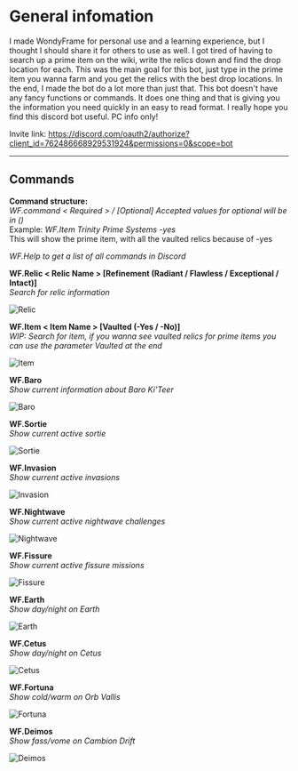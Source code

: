 # General infomation
I made WondyFrame for personal use and a learning experience, but I thought I should share it for others to use as well. I got tired of having to search up a prime item on the wiki, write the relics down and find the drop location for each. This was the main goal for this bot, just type in the prime item you wanna farm and you get the relics with the best drop locations. In the end, I made the bot do a lot more than just that. This bot doesn't have any fancy functions or commands. It does one thing and that is giving you the information you need quickly in an easy to read format. I really hope you find this discord bot useful. PC info only!

Invite link: https://discord.com/oauth2/authorize?client_id=762486668929531924&permissions=0&scope=bot

-----

## Commands  
**Command structure:**  
*WF.command < Required > / [Optional] 
Accepted values for optional will be in ()*  
Example: *WF.Item Trinity Prime Systems -yes*  
This will show the prime item, with all the vaulted relics because of -yes

*WF.Help to get a list of all commands in Discord*

**WF.Relic < Relic Name > [Refinement (Radiant / Flawless / Exceptional / Intact)]**  
*Search for relic information*

![Relic](https://i.imgur.com/ibQ7S5m.png)

**WF.Item < Item Name > [Vaulted (-Yes / -No)]**  
*WIP: Search for item, if you wanna see vaulted relics for prime items you can use the parameter Vaulted at the end*

![Item](https://i.imgur.com/8iKe077.png)

**WF.Baro**  
*Show current information about Baro Ki'Teer*

![Baro](https://i.imgur.com/bp4wUf8.png)

**WF.Sortie**  
*Show current active sortie*

![Sortie](https://i.imgur.com/80VcZF1.png)

**WF.Invasion**  
*Show current active invasions*

![Invasion](https://i.imgur.com/HAJg3Dn.png)

**WF.Nightwave**  
*Show current active nightwave challenges*

![Nightwave](https://i.imgur.com/evOHkoz.png)

**WF.Fissure**  
*Show current active fissure missions*

![Fissure](https://i.imgur.com/Fln0SFq.png)

**WF.Earth**  
*Show day/night on Earth*

![Earth](https://i.imgur.com/u0jpD8o.png)

**WF.Cetus**  
*Show day/night on Cetus*

![Cetus](https://i.imgur.com/ZUShZS6.png)

**WF.Fortuna**  
*Show cold/warm on Orb Vallis*

![Fortuna](https://i.imgur.com/ywWKmvm.png)

**WF.Deimos**  
*Show fass/vome on Cambion Drift*

![Deimos](https://i.imgur.com/GiY9s3G.png)
